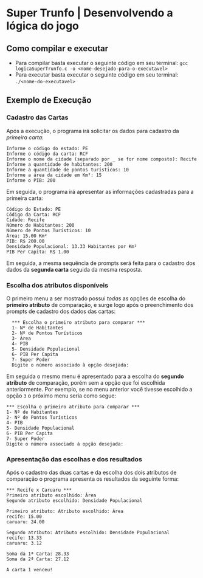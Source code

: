 # Super Trunfo | Desenvolvendo a lógica do jogo

## Como compilar e executar

- Para compilar basta executar o seguinte código em seu terminal: `gcc logicaSuperTrunfo.c -o <nome-desejado-para-o-executavel>`
- Para executar basta executar o seguinte código em seu terminal: `./<nome-do-executavel>`

## Exemplo de Execução

### Cadastro das Cartas

Após a execução, o programa irá solicitar os dados para cadastro da *primeira carta*:
```Plain text
Informe o código do estado: PE
Informe o código da carta: RCF
Informe o nome da cidade (separado por _ se for nome composto): Recife
Informe a quantidade de habitantes: 200
Informe a quantidade de pontos turísticos: 10
Informe a área da cidade em Km²: 15
Informe o PIB: 200
```
Em seguida, o programa irá apresentar as informações cadastradas para a primeira carta:

```Plain text
Código do Estado: PE
Código da Carta: RCF
Cidade: Recife
Número de Habitantes: 200
Número de Pontos Turísticos: 10
Área: 15.00 Km²
PIB: R$ 200.00
Densidade Populacional: 13.33 Habitantes por Km²
PIB Per Capita: R$ 1.00
```
Em seguida, a mesma sequência de prompts será feita para o cadastro dos dados da **segunda carta** seguida da mesma resposta.

### Escolha dos atributos disponíveis

O primeiro menu a ser mostrado possui *todas* as opções de escolha do **primeiro atributo** de comparação, e surge logo após o preenchimento dos prompts de cadastro dos dados das cartas:
    
  ```Plain Text
    *** Escolha o primeiro atributo para comparar ***
    1- Nº de Habitantes
    2- Nº de Pontos Turísticos
    3- Área
    4- PIB
    5- Densidade Populacional
    6- PIB Per Capita
    7- Super Poder
    Digite o número associado à opção desejada: 
  ```
Em seguida o mesmo menu é apresentado para a escolha do **segundo atributo** de comparação, porém sem a opção que foi escolhida anteriormente. Por exemplo, se no menu anterior você tivesse escolhido a opção `3` o próximo menu seria como segue:

  ```Plain Text
  *** Escolha o primeiro atributo para comparar ***
  1- Nº de Habitantes
  2- Nº de Pontos Turísticos
  4- PIB
  5- Densidade Populacional
  6- PIB Per Capita
  7- Super Poder
  Digite o número associado à opção desejada: 
  ```
### Apresentação das escolhas e dos resultados

Após o cadastro das duas cartas e da escolha dos dois atributos de comparação o programa apresenta os resultados da seguinte forma:

```Plain text
*** Recife x Caruaru ***
Primeiro atributo escolhido: Área
Segundo atributo escolhido: Densidade Populacional

Primeiro atributo: Atributo escolhido: Área
recife: 15.00
caruaru: 24.00

Segundo atributo: Atributo escolhido: Densidade Populacional
recife: 13.33
caruaru: 3.12

Soma da 1ª Carta: 28.33
Soma da 2ª Carta: 27.12

A carta 1 venceu!
```